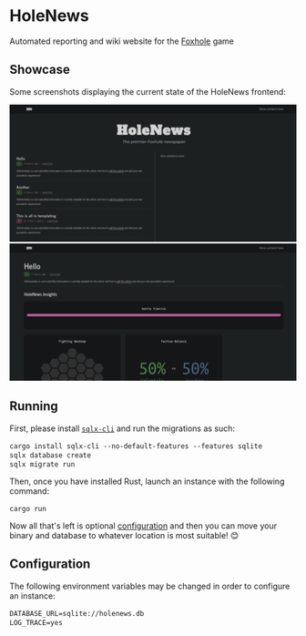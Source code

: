# HoleNews

Automated reporting and wiki website for the [Foxhole](https://store.steampowered.com/app/505460/Foxhole/) game

## Showcase

Some screenshots displaying the current state of the HoleNews frontend:

![Homepage](static/img/readme-frontpage.png)
![Battle article + insights](static/img/readme-battle.png)

## Running

First, please install [`sqlx-cli`](https://crates.io/crates/sqlx-cli) and run the migrations as such:

```shell
cargo install sqlx-cli --no-default-features --features sqlite
sqlx database create
sqlx migrate run
```

Then, once you have installed Rust, launch an instance with the following command:

```shell
cargo run
```

Now all that's left is optional [configuration](#configuration) and then you can move your binary and database to whatever location is most suitable! 😊

## Configuration

The following environment variables may be changed in order to configure an instance:

```env
DATABASE_URL=sqlite://holenews.db
LOG_TRACE=yes
```
